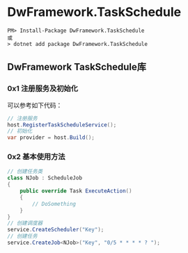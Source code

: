 # DwFramework.TaskSchedule

```shell
PM> Install-Package DwFramework.TaskSchedule
或
> dotnet add package DwFramework.TaskSchedule
```

## DwFramework TaskSchedule库

### 0x1 注册服务及初始化

可以参考如下代码：

```c#
// 注册服务
host.RegisterTaskScheduleService();
// 初始化
var provider = host.Build();
```

### 0x2 基本使用方法

```c#
// 创建任务类
class NJob : ScheduleJob
{
    public override Task ExecuteAction()
    {
        // DoSomething
    }
}
// 创建调度器
service.CreateScheduler("Key");
// 创建任务
service.CreateJob<NJob>("Key", "0/5 * * * * ? ");
```